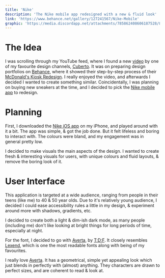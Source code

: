 ```yaml
---
title: 'Nike'
description: 'The Nike mobile app redesigned with a new & fluid look'
link: 'https://www.behance.net/gallery/127241567/Nike-Mobile'
graphic: 'https://media.discordapp.net/attachments/785862408606187528/891731791092809758/Cover2.png'
---
```


# The Idea

I was scrolling through my YouTube feed, where I found a new [video](https://www.youtube.com/watch?v=VIjZSJB1uyc&t=1059s) by one of my favourite design channels, [Cuberto](https://www.youtube.com/c/CubertoDesign). It was on preparing design portfolios on [Behance](https://www.behance.net/harshhhdev), where it showed their step-by-step process of their [McDonald's Kiosk Redesign](https://www.behance.net/gallery/84835219/McDonalds-Kiosk-Redesign). I really enjoyed the video, and afterwards I decided I wanted to create something similar. Coincidentally, I was planning on buying new sneakers at the time, and I decided to pick the [Nike mobile app](https://www.nike.com/nike-app) to redesign.

# Planning

First, I downloaded the [Nike iOS app](https://www.nike.com/nike-app) on my iPhone, and played around with it a bit. The app was simple, & got the job done. But it felt lifeless and boring to interact with. The colours were bland, and my engagement was in general pretty low.

I decided to make visuals the main aspects of the design. I wanted to create fresh & interesting visuals for users, with unique colours and fluid layouts, & remove the boring look of it.

# User Interface

This application is targeted at a wide audience, ranging from people in their teens (like me) to 40 & 50 year olds. Due to it's relatively young audience, I decided I could ease accessibility rules a little in my design, & experiment around more with shadows, gradients, etc.

I decided to create both a light & dim-ish dark mode, as many people (including me) don't like looking at bright things for long periods of time, especially at night.

For the font, I decided to go with [Averta](https://thedesignersfoundry.com/averta), by [T:D:F](https://thedesignersfoundry.com/). It closely resembles [Lexend](https://www.lexend.com/), which is one the most readable fonts along with being of my favourites.  

I really love [Averta](https://thedesignersfoundry.com/averta). It has a geometrical, simple yet appealing look which just blends in perfectly with (almost) anything. They characters are drawn to perfect sizes, and are coherent to read & look at.

